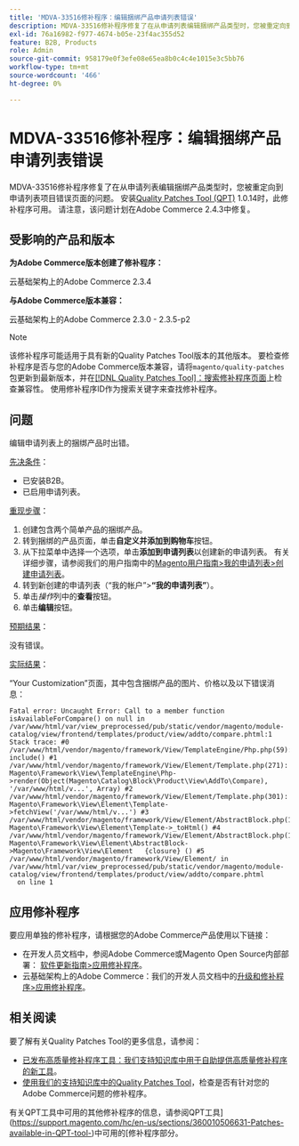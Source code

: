 ```yaml
---
title: 'MDVA-33516修补程序：编辑捆绑产品申请列表错误'
description: MDVA-33516修补程序修复了在从申请列表编辑捆绑产品类型时，您被重定向到申请列表项目错误页面的问题。 安装[Quality Patches Tool (QPT)](/help/announcements/adobe-commerce-announcements/magento-quality-patches-released-new-tool-to-self-serve-quality-patches.md) 1.0.14后，即可使用此修补程序。 请注意，该问题计划在Adobe Commerce 2.4.3中修复。
exl-id: 76a16982-f977-4674-b05e-23f4ac355d52
feature: B2B, Products
role: Admin
source-git-commit: 958179e0f3efe08e65ea8b0c4c4e1015e3c5bb76
workflow-type: tm+mt
source-wordcount: '466'
ht-degree: 0%

---
```


# MDVA-33516修补程序：编辑捆绑产品申请列表错误

MDVA-33516修补程序修复了在从申请列表编辑捆绑产品类型时，您被重定向到申请列表项目错误页面的问题。 安装[Quality Patches Tool (QPT)](/help/announcements/adobe-commerce-announcements/magento-quality-patches-released-new-tool-to-self-serve-quality-patches.md) 1.0.14时，此修补程序可用。 请注意，该问题计划在Adobe Commerce 2.4.3中修复。

## 受影响的产品和版本

**为Adobe Commerce版本创建了修补程序：**

云基础架构上的Adobe Commerce 2.3.4

**与Adobe Commerce版本兼容：**

云基础架构上的Adobe Commerce 2.3.0 - 2.3.5-p2

>[!NOTE]
>
>该修补程序可能适用于具有新的Quality Patches Tool版本的其他版本。 要检查修补程序是否与您的Adobe Commerce版本兼容，请将`magento/quality-patches`包更新到最新版本，并在[[!DNL Quality Patches Tool]：搜索修补程序页面](https://devdocs.magento.com/quality-patches/tool.html#patch-grid)上检查兼容性。 使用修补程序ID作为搜索关键字来查找修补程序。

## 问题

编辑申请列表上的捆绑产品时出错。

<u>先决条件</u>：

* 已安装B2B。
* 已启用申请列表。

<u>重现步骤</u>：

1. 创建包含两个简单产品的捆绑产品。
1. 转到捆绑的产品页面，单击&#x200B;**自定义并添加到购物车**&#x200B;按钮。
1. 从下拉菜单中选择一个选项，单击&#x200B;**添加到申请列表**&#x200B;以创建新的申请列表。 有关详细步骤，请参阅我们的用户指南中的[Magento用户指南>我的申请列表>创建申请列表](https://docs.magento.com/user-guide/customers/account-dashboard-requisition-lists.html#create-a-requisition-list)。
1. 转到新创建的申请列表（“我的帐户”>**“我的申请列表”**）。
1. 单击&#x200B;*操作*&#x200B;列中的&#x200B;**查看**&#x200B;按钮。
1. 单击&#x200B;**编辑**&#x200B;按钮。

<u>预期结果</u>：<br>

没有错误。

<u>实际结果</u>：

“Your Customization”页面，其中包含捆绑产品的图片、价格以及以下错误消息：

```
Fatal error: Uncaught Error: Call to a member function isAvailableForCompare() on null in /var/www/html/var/view_preprocessed/pub/static/vendor/magento/module-catalog/view/frontend/templates/product/view/addto/compare.phtml:1 Stack trace: #0 /var/www/html/vendor/magento/framework/View/TemplateEngine/Php.php(59): include() #1 /var/www/html/vendor/magento/framework/View/Element/Template.php(271): Magento\Framework\View\TemplateEngine\Php->render(Object(Magento\Catalog\Block\Product\View\AddTo\Compare), '/var/www/html/v...', Array) #2 /var/www/html/vendor/magento/framework/View/Element/Template.php(301): Magento\Framework\View\Element\Template->fetchView('/var/www/html/v...') #3 /var/www/html/vendor/magento/framework/View/Element/AbstractBlock.php(1099): Magento\Framework\View\Element\Template->_toHtml() #4 /var/www/html/vendor/magento/framework/View/Element/AbstractBlock.php(1103): Magento\Framework\View\Element\AbstractBlock->Magento\Framework\View\Element   {closure} () #5 /var/www/html/vendor/magento/framework/View/Element/ in /var/www/html/var/view_preprocessed/pub/static/vendor/magento/module-catalog/view/frontend/templates/product/view/addto/compare.phtml
  on line 1
```

## 应用修补程序

要应用单独的修补程序，请根据您的Adobe Commerce产品使用以下链接：

* 在开发人员文档中，参阅Adobe Commerce或Magento Open Source内部部署： [软件更新指南>应用修补程序](https://devdocs.magento.com/guides/v2.4/comp-mgr/patching/mqp.html)。
* 云基础架构上的Adobe Commerce：我们的开发人员文档中的[升级和修补程序>应用修补程序](https://devdocs.magento.com/cloud/project/project-patch.html)。

## 相关阅读

要了解有关Quality Patches Tool的更多信息，请参阅：

* [已发布高质量修补程序工具：我们支持知识库中用于自助提供高质量修补程序的新工具](/help/announcements/adobe-commerce-announcements/magento-quality-patches-released-new-tool-to-self-serve-quality-patches.md)。
* [使用我们的支持知识库中的Quality Patches Tool](/help/support-tools/patches-available-in-qpt-tool/check-patch-for-magento-issue-with-magento-quality-patches.md)，检查是否有针对您的Adobe Commerce问题的修补程序。

有关QPT工具中可用的其他修补程序的信息，请参阅QPT工具](https://support.magento.com/hc/en-us/sections/360010506631-Patches-available-in-QPT-tool-)中可用的[修补程序部分。
